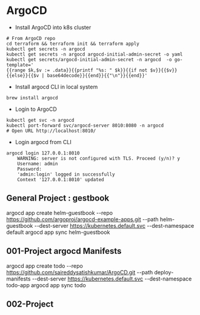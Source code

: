 # ArgoCD
- Install ArgoCD into k8s cluster
``````
# From ArgoCD repo
cd terraform && terraform init && terraform apply
kubectl get secrets -n argocd
kubectl get secrets -n argocd argocd-initial-admin-secret -o yaml
kubectl get secrets/argocd-initial-admin-secret -n argocd  -o go-template='
{{range $k,$v := .data}}{{printf "%s: " $k}}{{if not $v}}{{$v}}{{else}}{{$v | base64decode}}{{end}}{{"\n"}}{{end}}'
``````
- Install argocd CLI in local system        
``````
brew install argocd
``````

- Login to ArgoCD  
``````
kubectl get svc -n argocd
kubectl port-forward svc/argocd-server 8010:8080 -n argocd
# Open URL http://localhost:8010/
``````

- Login argocd from CLI  
``````
argocd login 127.0.0.1:8010 
    WARNING: server is not configured with TLS. Proceed (y/n)? y
    Username: admin
    Password: 
    'admin:login' logged in successfully
    Context '127.0.0.1:8010' updated

``````


## General Project : gestbook
argocd app create helm-guestbook --repo https://github.com/argoproj/argocd-example-apps.git --path helm-guestbook --dest-server https://kubernetes.default.svc --dest-namespace default
argocd app sync helm-guestbook


## 001-Project argocd Manifests
argocd app create todo --repo https://github.com/saireddysatishkumar/ArgoCD.git --path deploy-manifests --dest-server https://kubernetes.default.svc --dest-namespace todo-app
argocd app sync todo

## 002-Project 





